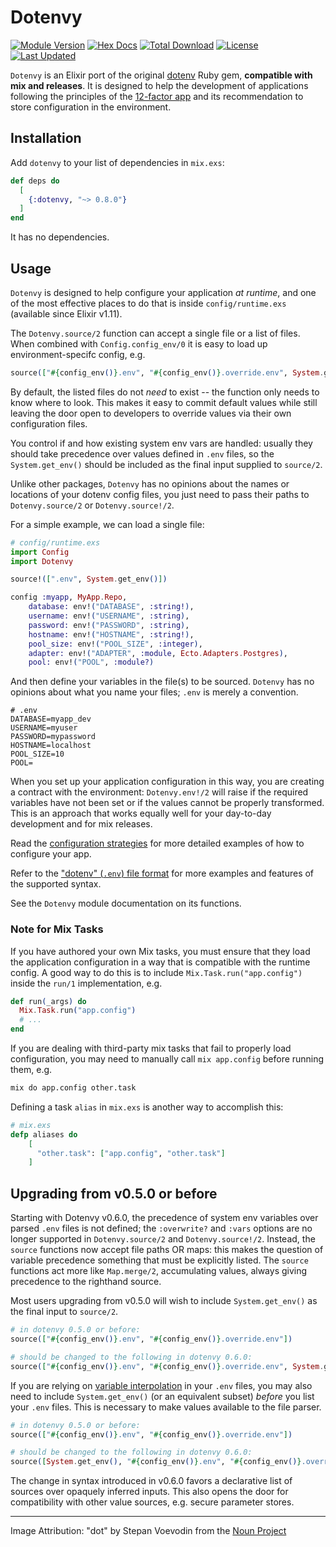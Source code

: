 # Dotenvy

[![Module Version](https://img.shields.io/hexpm/v/dotenvy.svg)](https://hex.pm/packages/dotenvy)
[![Hex Docs](https://img.shields.io/badge/hex-docs-lightgreen.svg)](https://hexdocs.pm/dotenvy/)
[![Total Download](https://img.shields.io/hexpm/dt/dotenvy.svg)](https://hex.pm/packages/dotenvy)
[![License](https://img.shields.io/hexpm/l/dotenvy.svg)](https://hex.pm/packages/dotenvy)
[![Last Updated](https://img.shields.io/github/last-commit/fireproofsocks/dotenvy.svg)](https://github.com/fireproofsocks/dotenvy/commits/master)

`Dotenvy` is an Elixir port of the original [dotenv](https://github.com/bkeepers/dotenv) Ruby gem, **compatible with mix and releases**. It is designed to help the development of applications following the principles of the [12-factor app](https://12factor.net/) and its recommendation to store configuration in the environment.

## Installation

Add `dotenvy` to your list of dependencies in `mix.exs`:

```elixir
def deps do
  [
    {:dotenvy, "~> 0.8.0"}
  ]
end
```

It has no dependencies.

## Usage

`Dotenvy` is designed to help configure your application _at runtime_, and one
of the most effective places to do that is inside `config/runtime.exs` (available
since Elixir v1.11).

The `Dotenvy.source/2` function can accept a single file or a list of files.  When combined with `Config.config_env/0` it is easy to load up environment-specifc config, e.g.

```elixir
source(["#{config_env()}.env", "#{config_env()}.override.env", System.get_env()])
```

By default, the listed files do not _need_ to exist -- the function only needs to know where to look. This makes it easy to commit default values while still leaving the door open to developers to override values via their own configuration files.

You control if and how existing system env vars are handled: usually they should take precedence over values defined in `.env` files, so the `System.get_env()` should be included as the final input supplied to `source/2`.

Unlike other packages, `Dotenvy` has no opinions about the names or locations of your dotenv config files, you just need to pass their paths to `Dotenvy.source/2` or `Dotenvy.source!/2`.

For a simple example, we can load a single file:

```elixir
# config/runtime.exs
import Config
import Dotenvy

source!([".env", System.get_env()])

config :myapp, MyApp.Repo,
    database: env!("DATABASE", :string!),
    username: env!("USERNAME", :string),
    password: env!("PASSWORD", :string),
    hostname: env!("HOSTNAME", :string!),
    pool_size: env!("POOL_SIZE", :integer),
    adapter: env!("ADAPTER", :module, Ecto.Adapters.Postgres),
    pool: env!("POOL", :module?)
```

And then define your variables in the file(s) to be sourced. `Dotenvy` has no opinions about what you name your files; `.env` is merely a convention.

```env
# .env
DATABASE=myapp_dev
USERNAME=myuser
PASSWORD=mypassword
HOSTNAME=localhost
POOL_SIZE=10
POOL=
```

When you set up your application configuration in this way, you are creating a contract with the environment: `Dotenvy.env!/2` will raise if the required variables have not been set or if the values cannot be properly transformed. This is an approach that works equally well for your day-to-day development and for mix releases.

Read the [configuration strategies](docs/strategies.md) for more detailed examples of how to configure your app.

Refer to the ["dotenv" (`.env`) file format](docs/dotenv-file-format.md) for more examples and features of the supported syntax.

See the `Dotenvy` module documentation on its functions.

### Note for Mix Tasks

If you have authored your own Mix tasks, you must ensure that they load the
application configuration in a way that is compatible with the runtime config.
A good way to do this is to include `Mix.Task.run("app.config")` inside the
`run/1` implementation, e.g.

```elixir
def run(_args) do
  Mix.Task.run("app.config")
  # ...
end
```

If you are dealing with third-party mix tasks that fail to properly load configuration, you may need to manually call `mix app.config` before running them, e.g.

```sh
mix do app.config other.task
```

Defining a task `alias` in `mix.exs` is another way to accomplish this:

```elixir
# mix.exs
defp aliases do
    [
      "other.task": ["app.config", "other.task"]
    ]
```

## Upgrading from v0.5.0 or before

Starting with Dotenvy v0.6.0, the precedence of system env variables over parsed `.env` files is not defined; the `:overwrite?` and `:vars` options are no longer supported in `Dotenvy.source/2` and `Dotenvy.source!/2`. Instead, the `source` functions now accept file paths OR maps: this makes the question of variable precedence something that must be explicitly listed. The `source` functions act more like `Map.merge/2`, accumulating values, always giving precedence to the righthand source.

Most users upgrading from v0.5.0 will wish to include `System.get_env()` as the final input to `source/2`.

```elixir
# in dotenvy 0.5.0 or before:
source(["#{config_env()}.env", "#{config_env()}.override.env"])

# should be changed to the following in dotenvy 0.6.0:
source(["#{config_env()}.env", "#{config_env()}.override.env", System.get_env()])
```

If you are relying on [variable interpolation](docs/dotenv-file-format.md) in your `.env` files, you may also need to include `System.get_env()` (or an equivalent subset) _before_ you list your `.env` files.  This is necessary to make values available to the file parser.

```elixir
# in dotenvy 0.5.0 or before:
source(["#{config_env()}.env", "#{config_env()}.override.env"])

# should be changed to the following in dotenvy 0.6.0:
source([System.get_env(), "#{config_env()}.env", "#{config_env()}.override.env", System.get_env()])
```

The change in syntax introduced in v0.6.0 favors a declarative list of sources over opaquely inferred inputs. This also opens the door for compatibility with other value sources, e.g. secure parameter stores.

---------------------------------------------------

Image Attribution: "dot" by Stepan Voevodin from the [Noun Project](https://thenounproject.com/)
